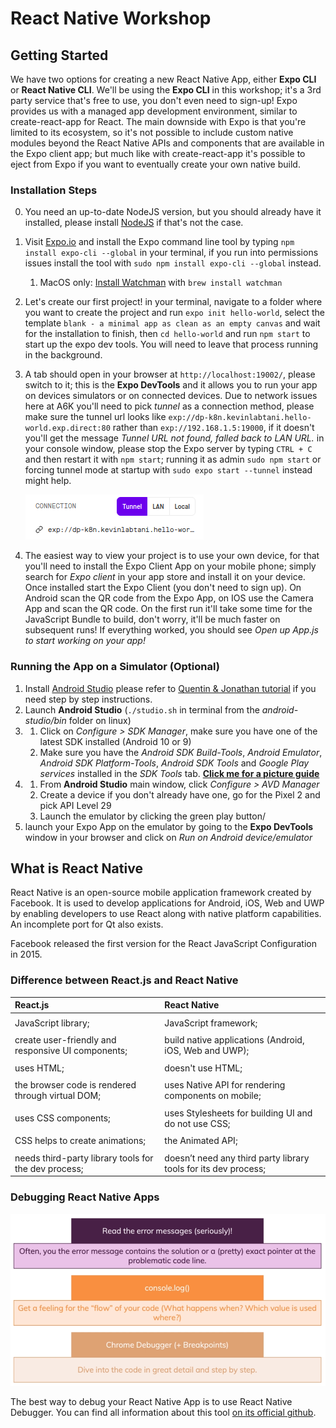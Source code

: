 # React Native Workshop

## Getting Started

We have two options for creating a new React Native App, either **Expo CLI** or **React Native CLI**.
We'll be using the **Expo CLI** in this workshop; it's a 3rd party service that's free to use, you don't even need to sign-up!
Expo provides us with a managed app development environment, similar to create-react-app for React. The main downside with Expo is that you're limited to its ecosystem, so it's not possible to include custom native modules beyond the React Native APIs and components that are available in the Expo client app; but much like with create-react-app it's possible to eject from Expo if you want to eventually create your own native build.

### Installation Steps

0. You need an up-to-date NodeJS version, but you should already have it installed, please install [NodeJS](https://nodejs.org/en/) if that's not the case.
1. Visit [Expo.io](https://expo.io/learn) and install the Expo command line tool by typing `npm install expo-cli --global` in your terminal, if you run into permissions issues install the tool with `sudo npm install expo-cli --global` instead.
   1. MacOS only: [Install Watchman](https://facebook.github.io/watchman/docs/install.html) with `brew install watchman`
1. Let's create our first project! in your terminal, navigate to a folder where you want to create the project and run `expo init hello-world`, select the template `blank - a minimal app as clean as an empty canvas` and wait for the installation to finish, then `cd hello-world` and run `npm start` to start up the expo dev tools. You will need to leave that process running in the background.
1. A tab should open in your browser at `http://localhost:19002/`, please switch to it; this is the **Expo DevTools** and it allows you to run your app on devices simulators or on connected devices. Due to network issues here at A6K you'll need to pick _tunnel_ as a connection method, please make sure the tunnel url looks like `exp://dp-k8n.kevinlabtani.hello-world.exp.direct:80` rather than `exp://192.168.1.5:19000`, if it doesn't you'll get the message _Tunnel URL not found, falled back to LAN URL._ in your console window, please stop the Expo server by typing `CTRL + C` and then restart it with `npm start`; running it as admin `sudo npm start` or forcing tunnel mode at startup with `sudo expo start --tunnel` instead might help.

   ![tunnel](./readme-pics/expo-dev-tools-tunnel.png)

1. The easiest way to view your project is to use your own device, for that you'll need to install the Expo Client App on your mobile phone; simply search for _Expo client_ in your app store and install it on your device. Once installed start the Expo Client (you don't need to sign up). On Android scan the QR code from the Expo App, on IOS use the Camera App and scan the QR code. On the first run it'll take some time for the JavaScript Bundle to build, don't worry, it'll be much faster on subsequent runs! If everything worked, you should see _Open up App.js to start working on your app!_

### Running the App on a Simulator (Optional)

1. Install [Android Studio](https://developer.android.com/studio) please refer to [Quentin & Jonathan tutorial](https://petroons-jonathan.github.io/flutter-app/) if you need step by step instructions.
2. Launch **Android Studio** (`./studio.sh` in terminal from the _android-studio/bin_ folder on linux)
3. 1. Click on _Configure > SDK Manager_, make sure you have one of the latest SDK installed (Android 10 or 9)
   2. Make sure you have the _Android SDK Build-Tools_, _Android Emulator_, _Android SDK Platform-Tools_, _Android SDK Tools_ and _Google Play services_ installed in the _SDK Tools_ tab. [**Click me for a picture guide**](./readme-pics/android-sdk-tools.png)
4. 1. From **Android Studio** main window, click _Configure > AVD Manager_
   2. Create a device if you don't already have one, go for the Pixel 2 and pick API Level 29
   3. Launch the emulator by clicking the green play button/
5. launch your Expo App on the emulator by going to the **Expo DevTools** window in your browser and click on _Run on Android device/emulator_

## What is React Native

React Native is an open-source mobile application framework created by Facebook.
It is used to develop applications for Android, iOS, Web and UWP by enabling developers to use React along with native platform capabilities.
An incomplete port for Qt also exists.

Facebook released the first version for the React JavaScript Configuration in 2015.

### Difference between React.js and React Native

| React.js                                            | React Native                                                     |
|:--------------------------------------------------- | :-------------------------------------------------------------   |
|                                                     |                                                                  |
| JavaScript library;                                 | JavaScript framework;                                            | 
|                                                     |                                                                  |
| create user-friendly and responsive UI components;  | build native applications (Android, iOS, Web and UWP);           | 
|                                                     |                                                                  |
| uses HTML;                                          | doesn't use HTML;                                                |
|                                                     |                                                                  |
| the browser code is rendered through virtual DOM;   | uses Native API for rendering components on mobile;              |
|                                                     |                                                                  |
| uses CSS components;                                | uses Stylesheets for building UI and do not use CSS;             |
|                                                     |                                                                  |
| CSS helps to create animations;                     |the Animated API;                                                 |
|                                                     |                                                                  |
| needs third-party library tools for the dev process;| doesn’t need any third party library tools for its dev process;  |


### Debugging React Native Apps

![Debbuging react native - debug](./images/debug.png)

The best way to debug your React Native App is to use React Native Debugger.  You can find all information about this tool [on its official github](https://github.com/jhen0409/react-native-debugger).
